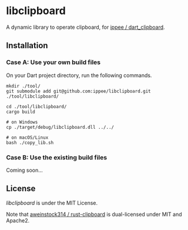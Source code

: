 # libclipboard

A dynamic library to operate clipboard, for [ippee / dart_clipboard](https://github.com/ippee/dart_clipboard).

## Installation

### Case A: Use your own build files

On your Dart project directory, run the following commands.

```shell
mkdir ./tool/
git submodule add git@github.com:ippee/libclipboard.git ./tool/libclipboard/

cd ./tool/libclipboard/
cargo build

# on Windows
cp ./target/debug/libclipboard.dll ../../

# on macOS/Linux
bash ./copy_lib.sh
```

### Case B: Use the existing build files

Coming soon...

## License

_libclipboard_ is under the MIT License.

Note that [aweinstock314 / rust-clipboard](https://github.com/aweinstock314/rust-clipboard) is dual-licensed under MIT and Apache2.
